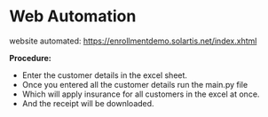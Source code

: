 # Web Automation

website automated: https://enrollmentdemo.solartis.net/index.xhtml 

**Procedure:**
* Enter the customer details in the excel sheet.
* Once you entered all the customer details run the main.py file
* Which will apply insurance for all customers in the excel at once.
* And the receipt will be downloaded.

